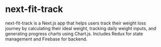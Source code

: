 # next-fit-track
next-fit-track is a Next.js app that helps users track their weight loss journey by calculating their ideal weight, tracking daily weight inputs, and generating progress charts using Chart.js. Includes Redux for state management and Firebase for backend.
